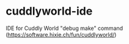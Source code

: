 # cuddlyworld-ide
IDE for Cuddly World "debug make" command (https://software.hixie.ch/fun/cuddlyworld/)
